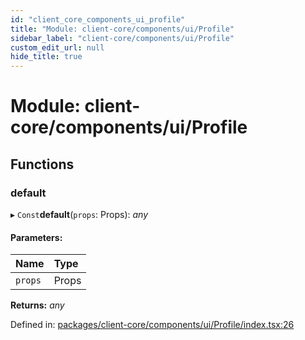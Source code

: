 ```yaml
---
id: "client_core_components_ui_profile"
title: "Module: client-core/components/ui/Profile"
sidebar_label: "client-core/components/ui/Profile"
custom_edit_url: null
hide_title: true
---
```


# Module: client-core/components/ui/Profile

## Functions

### default

▸ `Const`**default**(`props`: Props): *any*

#### Parameters:

Name | Type |
:------ | :------ |
`props` | Props |

**Returns:** *any*

Defined in: [packages/client-core/components/ui/Profile/index.tsx:26](https://github.com/xr3ngine/xr3ngine/blob/5c3dcaef1/packages/client-core/components/ui/Profile/index.tsx#L26)
